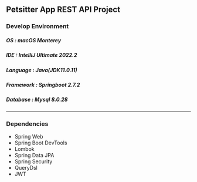 ## Petsitter App REST API Project

### Develop Environment
##### OS : macOS Monterey
##### IDE : IntelliJ Ultimate 2022.2
##### Language : Java(JDK11.0.11)
##### Framework : Springboot 2.7.2
##### Database : Mysql 8.0.28

---
### Dependencies

- Spring Web
- Spring Boot DevTools
- Lombok
- Spring Data JPA
- Spring Security
- QueryDsl
- JWT
